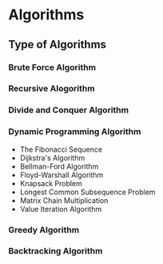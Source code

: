 # Algorithms

## Type of Algorithms

### Brute Force Algorithm

### Recursive Alogorithm

### Divide and Conquer Algorithm

### Dynamic Programming Algorithm
- The Fibonacci Sequence
- Dijkstra's Algorithm
- Bellman-Ford Algorithm
- Floyd-Warshall Algorithm
- Knapsack Problem
- Longest Common Subsequence Problem
- Matrix Chain Multiplication
- Value Iteration Algorithm

### Greedy Algorithm

### Backtracking Algorithm
